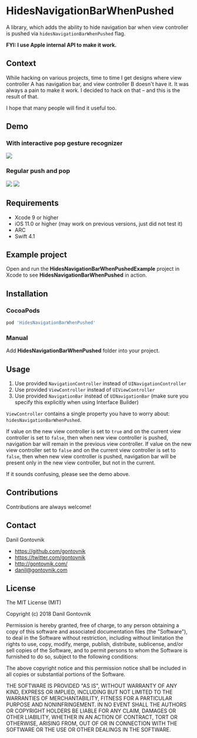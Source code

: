 # HidesNavigationBarWhenPushed

A library, which adds the ability to hide navigation bar when view controller is pushed via `hidesNavigationBarWhenPushed` flag.

**FYI: I use Apple internal API to make it work.**

## Context

While hacking on various projects, time to time I get designs where view controller A has navigation bar, and view controller B doesn't have it. It was always a pain to make it work. I decided to hack on that – and this is the result of that.

I hope that many people will find it useful too.

## Demo

### With interactive pop gesture recognizer

![](https://raw.githubusercontent.com/gontovnik/HidesNavigationBarWhenPushed/master/HidesNavigationBarWhenPushed1.gif)

### Regular push and pop

![](https://raw.githubusercontent.com/gontovnik/HidesNavigationBarWhenPushed/master/HidesNavigationBarWhenPushed2.gif)
![](https://raw.githubusercontent.com/gontovnik/HidesNavigationBarWhenPushed/master/HidesNavigationBarWhenPushed3.gif)

## Requirements
* Xcode 9 or higher
* iOS 11.0 or higher (may work on previous versions, just did not test it)
* ARC
* Swift 4.1

## Example project

Open and run the **HidesNavigationBarWhenPushedExample** project in Xcode to see **HidesNavigationBarWhenPushed** in action.

## Installation

### CocoaPods

``` ruby
pod 'HidesNavigationBarWhenPushed'
```

### Manual

Add **HidesNavigationBarWhenPushed** folder into your project.

## Usage

1. Use provided `NavigationController` instead of `UINavigationController`
2. Use provided `ViewController` instead of `UIViewController`
3. Use provided `NavigationBar` instead of `UINavigationBar` (make sure you specify this explicitly when using Interface Builder)

`ViewController` contains a single property you have to worry about: `hidesNavigationBarWhenPushed`.

If value on the new view controller is set to `true` and on the current view controller is set to `false`, then when new view controller is pushed, navigation bar will remain in the previous view controller. If value on the new view controller set to `false` and on the current view controller is set to `false`, then when new view controller is pushed, navigation bar will be present only in the new view controller, but not in the current.

If it sounds confusing, please see the demo above.

## Contributions

Contributions are always welcome!

## Contact

Danil Gontovnik

- https://github.com/gontovnik
- https://twitter.com/gontovnik
- http://gontovnik.com/
- danil@gontovnik.com

## License

The MIT License (MIT)

Copyright (c) 2018 Danil Gontovnik

Permission is hereby granted, free of charge, to any person obtaining a copy
of this software and associated documentation files (the "Software"), to deal
in the Software without restriction, including without limitation the rights
to use, copy, modify, merge, publish, distribute, sublicense, and/or sell
copies of the Software, and to permit persons to whom the Software is
furnished to do so, subject to the following conditions:

The above copyright notice and this permission notice shall be included in all
copies or substantial portions of the Software.

THE SOFTWARE IS PROVIDED "AS IS", WITHOUT WARRANTY OF ANY KIND, EXPRESS OR
IMPLIED, INCLUDING BUT NOT LIMITED TO THE WARRANTIES OF MERCHANTABILITY,
FITNESS FOR A PARTICULAR PURPOSE AND NONINFRINGEMENT. IN NO EVENT SHALL THE
AUTHORS OR COPYRIGHT HOLDERS BE LIABLE FOR ANY CLAIM, DAMAGES OR OTHER
LIABILITY, WHETHER IN AN ACTION OF CONTRACT, TORT OR OTHERWISE, ARISING FROM,
OUT OF OR IN CONNECTION WITH THE SOFTWARE OR THE USE OR OTHER DEALINGS IN THE
SOFTWARE.
